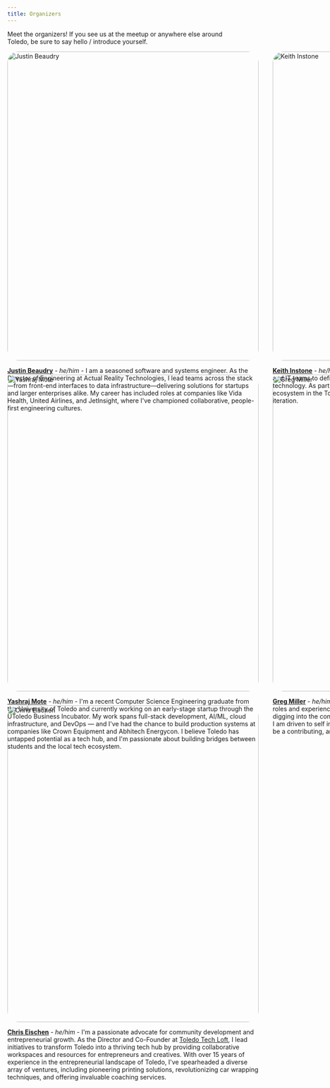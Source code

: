 ```yaml
---
title: Organizers
---
```


Meet the organizers! If you see us at the meetup or anywhere else around Toledo, be sure to say hello / introduce yourself.

<div class="organizers">
  <div class="organizer">
    <img alt="Justin Beaudry" src="/images/justin.jpeg">
    <p>
      <span class="organizer-name"><a href="https://beaudry.dev" target="_blank" rel="noopener noreferrer">Justin Beaudry</a></span> - <span class="pronouns">he/him</span> - I am a seasoned software and systems engineer. As the Director of Engineering at Actual Reality Technologies, I lead teams across the stack—from front-end interfaces to data infrastructure—delivering solutions for startups and larger enterprises alike. My career has included roles at companies like Vida Health, United Airlines, and JetInsight, where I've championed collaborative, people-first engineering cultures.
    </p>
  </div>
   <div class="organizer">
    <img alt="Keith Instone" src="/images/keith.png">
    <p>
      <span class="organizer-name"><a href="https://dexterityux.com/" target="_blank" rel="noopener noreferrer">Keith Instone</a></span> - <span class="pronouns">he/him</span> - I am a user experience consultant, working with business and IT teams to define, design and deliver great experiences for people using technology. As part of <a href="https://techtoledo.com/" target="_blank" rel="noopener noreferrer">Tech Toledo</a> (from 2011-2019), I helped foster the tech ecosystem in the Toledo region. With things like Toledo Codes, time for the next iteration.
    </p>
  </div> 
  <!-- add yash here -->
  <div class="organizer">
    <img alt="Yashraj Mote" src="/images/yash.jpeg">
    <p>
      <span class="organizer-name"><a href="https://www.linkedin.com/in/yashrajmote/" target="_blank">Yashraj Mote</a></span> - <span class="pronouns">he/him</span> - I'm a recent Computer Science Engineering graduate from the University of Toledo and currently working on an early-stage startup through the UToledo Business Incubator. My work spans full-stack development, AI/ML, cloud infrastructure, and DevOps — and I've had the chance to build production systems at companies like Crown Equipment and Abhitech Energycon. I believe Toledo has untapped potential as a tech hub, and I'm passionate about building bridges between students and the local tech ecosystem.
    </p>
  </div>
  <div class="organizer">
    <img alt="Greg Miller" src="/images/greg.jpeg">
    <p>
      <span class="organizer-name"><a href="https://gregmiller.io/" target="_blank" rel="noopener noreferrer">Greg Miller</a></span> - <span class="pronouns">he/him</span> - Over the years my role has shifted to include a variety of roles and experiences. My emphasis is on a web site's front-end and enjoys digging into the concept, visual design, user experience, and product development. I am driven to self improvement, challenging to grow and build skills. I work hard to be a contributing, and self-managing team partner.
    </p>
  </div>
  <div class="organizer">
    <img alt="Chris Eischen" src="/images/chris.jpg">
    <p>
      <span class="organizer-name"><a href="https://www.linkedin.com/in/chris-eischen/" target="_blank" rel="noopener noreferrer">Chris Eischen</a></span> - <span class="pronouns">he/him</span> - I'm a passionate advocate for community development and entrepreneurial growth. As the Director and Co-Founder at <a href="https://toledotechloft.com/" target="_blank" rel="noopener noreferrer">Toledo Tech Loft</a>, I lead initiatives to transform Toledo into a thriving tech hub by providing collaborative workspaces and resources for entrepreneurs and creatives. With over 15 years of experience in the entrepreneurial landscape of Toledo, I've spearheaded a diverse array of ventures, including pioneering printing solutions, revolutionizing car wrapping techniques, and offering invaluable coaching services.
    </p>
  </div>
</div>

<style>
  .organizers {
    display: grid;
    grid-template-columns: 1fr 1fr;
    gap: 2rem;
  }

  .organizer img {
    border-radius: 25px;
    width: 100%;
    aspect-ratio: 1 / 1;
    object-fit: cover;
  }

  .organizer-name {
    font-weight: bold;
  }

  .pronouns {
    font-style: italic;
  }

  @media (max-width: 600px) {
    .organizers {
      grid-template-columns: 1fr;
    }

    html .organizer {
      border-bottom: 2px solid black;
    }

    html.dark .organizer {
      border-bottom: 2px solid #DFDFD7;
    }
  }
</style>